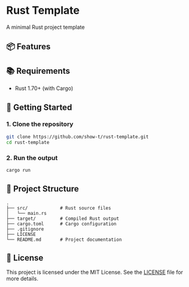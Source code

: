 # Rust Template

A minimal Rust project template

## 📦 Features

## 📚 Requirements

- Rust 1.70+ (with Cargo)

## 🚀 Getting Started

### 1. Clone the repository

```bash
git clone https://github.com/show-t/rust-template.git
cd rust-template
```

### 2. Run the output

```bash
cargo run
```

## 📁 Project Structure

```
.
├── src/            # Rust source files
│   └── main.rs
├── target/         # Compiled Rust output
├── cargo.toml      # Cargo configuration
├── .gitignore   
├── LICENSE   
└── README.md       # Project documentation
```

## 📄 License

This project is licensed under the MIT License.
See the [LICENSE](./LICENSE) file for more details.